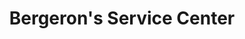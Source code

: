 ---
title: "Bergeron's Service Center"
url: /white-river-junction/bergerons-service-center/
shop: Autowerkstatt
---
